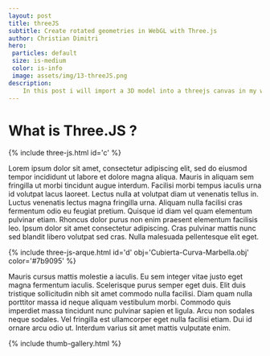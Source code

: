```yaml
---
layout: post
title: threeJS
subtitle: Create rotated geometries in WebGL with Three.js
author: Christian Dimitri
hero:
 particles: default
 size: is-medium
 color: is-info
 image: assets/img/13-threeJS.png
description: 
    In this post i will import a 3D model into a threejs canvas in my wesbite, and load some materials, lights, and more actions and events. This provides live interaction with the 3D world for architects, designers and others in the field.
---
```


# What is Three.JS ?

{% include three-js.html id='c' %}

Lorem ipsum dolor sit amet, consectetur adipiscing elit, sed do eiusmod tempor incididunt ut labore et dolore magna aliqua. Mauris in aliquam sem fringilla ut morbi tincidunt augue interdum. Facilisi morbi tempus iaculis urna id volutpat lacus laoreet. Lectus nulla at volutpat diam ut venenatis tellus in. Luctus venenatis lectus magna fringilla urna. Aliquam nulla facilisi cras fermentum odio eu feugiat pretium. Quisque id diam vel quam elementum pulvinar etiam. Rhoncus dolor purus non enim praesent elementum facilisis leo. Ipsum dolor sit amet consectetur adipiscing. Cras pulvinar mattis nunc sed blandit libero volutpat sed cras. Nulla malesuada pellentesque elit eget.

{% include three-js-arque.html id='d' obj='Cubierta-Curva-Marbella.obj' color='#7b9095' %}

Mauris cursus mattis molestie a iaculis. Eu sem integer vitae justo eget magna fermentum iaculis. Scelerisque purus semper eget duis. Elit duis tristique sollicitudin nibh sit amet commodo nulla facilisi. Diam quam nulla porttitor massa id neque aliquam vestibulum morbi. Commodo quis imperdiet massa tincidunt nunc pulvinar sapien et ligula. Arcu non sodales neque sodales. Vel fringilla est ullamcorper eget nulla facilisi etiam. Dui id ornare arcu odio ut. Interdum varius sit amet mattis vulputate enim.


{% include thumb-gallery.html %}

